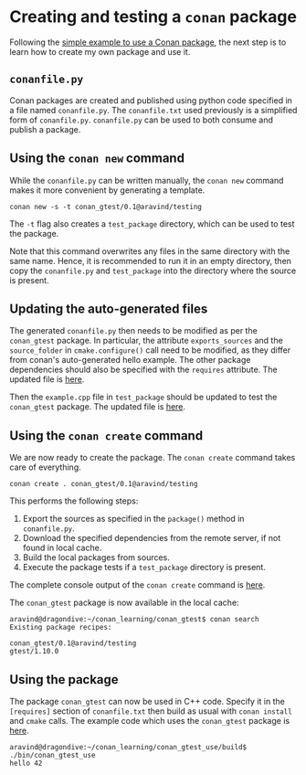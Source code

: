Creating and testing a `conan` package
======================================

Following the [simple example to use a Conan package](setup-gtest-with-conan.md), the next step is to learn how to create my own package and use it.

`conanfile.py`
-------------

Conan packages are created and published using python code specified in a file named `conanfile.py`. The `conanfile.txt` used previously is a simplified form of `conanfile.py`. `conanfile.py` can be used to both consume and publish a package.

Using the `conan new` command
-----------------------------

While the `conanfile.py` can be written manually, the `conan new` command makes it more convenient by generating a template.

    conan new -s -t conan_gtest/0.1@aravind/testing

The `-t` flag also creates a `test_package` directory, which can be used to test the package.

Note that this command overwrites any files in the same directory with the same name. Hence, it is recommended to run it in an empty directory, then copy the `conanfile.py` and `test_package` into the directory where the source is present.

Updating the auto-generated files
---------------------------------

The generated `conanfile.py` then needs to be modified as per the `conan_gtest` package. In particular, the attribute `exports_sources` and the `source_folder` in `cmake.configure()` call need to be modified, as they differ from conan's auto-generated hello example. The other package dependencies should also be specified with the `requires` attribute. The updated file is [here](../conan_gtest/conanfile.py).

Then the `example.cpp` file in `test_package` should be updated to test the `conan_gtest` package. The updated file is [here](../conan_gtest/test_package/example.cpp).

Using the `conan create` command
--------------------------------

We are now ready to create the package. The `conan create` command takes care of everything.

    conan create . conan_gtest/0.1@aravind/testing

This performs the following steps:

1. Export the sources as specified in the `package()` method in `conanfile.py`.
2. Download the specified dependencies from the remote server, if not found in local cache.
3. Build the local packages from sources.
4. Execute the package tests if a `test_package` directory is present.

The complete console output of the `conan create` command is [here](../logs/conan-create-console-output.txt).

The `conan_gtest` package is now available in the local cache:

    aravind@dragondive:~/conan_learning/conan_gtest$ conan search
    Existing package recipes:

    conan_gtest/0.1@aravind/testing
    gtest/1.10.0

Using the package
-----------------

The package `conan_gtest` can now be used in C++ code. Specify it in the `[requires]` section of `conanfile.txt` then build as usual with `conan install` and `cmake` calls. The example code which uses the `conan_gtest` package is [here](../conan_gtest_use).

    aravind@dragondive:~/conan_learning/conan_gtest_use/build$ ./bin/conan_gtest_use
    hello 42
